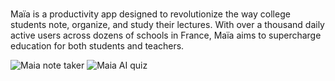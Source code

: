 <br>Maïa is a productivity app designed to revolutionize the way college students note, organize, and study their lectures.
With over a thousand daily active users across dozens of schools in France, Maïa aims to supercharge education for both students and teachers.

![Maia note taker](https://media.contra.com/image/upload/fl_progressive/q_auto:best/p0sg905fn6kao5slepmz.webp)
![Maia AI quiz](https://media.contra.com/image/upload/fl_progressive/q_auto:best/nillocazar4tmf0dkbam.webp)

